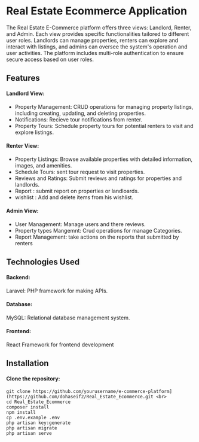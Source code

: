 # Real Estate Ecommerce Application

The Real Estate E-Commerce platform offers three views: Landlord, Renter, and Admin. Each view provides specific functionalities tailored to different user roles. Landlords can manage properties, renters can explore and interact with listings, and admins can oversee the system's operation and user activities. The platform includes multi-role authentication to ensure secure access based on user roles.

<h2>Features</h2>
<h4>Landlord View:</h4>

- Property Management: CRUD operations for managing property listings, including creating, updating, and deleting properties.
- Notifications: Recieve tour notifications from renter.
- Property Tours: Schedule property tours for potential renters to visit and explore listings.
  
<h4>Renter View:</h4>

- Property Listings: Browse available properties with detailed information, images, and amenities.
- Schedule Tours: sent tour request to visit properties.
- Reviews and Ratings: Submit reviews and ratings for properties and landlords.
- Report : submit report on properties or landloards.
- wishlist : Add and delete items from his wishlist.
  

<h4>Admin View:</h4>

- User Management: Manage users and there reviews.
- Property types Mangemnt: Crud operations for manage Categories.
- Report Management: take actions on the reports that submitted by renters

<h2>Technologies Used</h2>
<h4>Backend:</h4>

Laravel: PHP framework for making APIs.
<h4>Database:</h4>

MySQL: Relational database management system.
<h4>Frontend:</h4>
React Framework for frontend development 


## Installation
<h4>Clone the repository:</h4>

```
git clone https://github.com/yourusername/e-commerce-platform](https://github.com/dohaseif2/Real_Estate_Ecommerce.git <br>
cd Real_Estate_Ecommerce
composer install
npm install
cp .env.example .env
php artisan key:generate
php artisan migrate
php artisan serve

```
